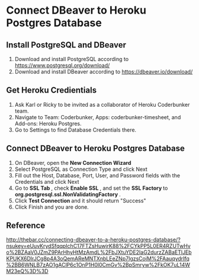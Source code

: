 # Connect DBeaver to Heroku Postgres Database

## Install PostgreSQL and DBeaver

1. Download and install PostgreSQL according to https://www.postgresql.org/download/
2. Download and install DBeaver according to https://dbeaver.io/download/

## Get Heroku Credientials

1. Ask Karl or Ricky to be invited as a collaborator of Heroku Coderbunker team.
2. Navigate to Team: Coderbunker, Apps: coderbunker-timesheet, and Add-ons: Heroku Postgres.
3. Go to Settings to find Database Credentials there.

## Connect DBeaver to Heroku Postgres Database

1. On DBeaver, open the <b> New Connection Wizard </b>
2. Select PostgreSQL as Connection Type and click Next
3. Fill out the Host, Database, Port, User, and Password fields with the Credentials and click Next
4. Go to <b> SSL Tab </b>, check <b> Enable SSL </b>, and set the <b> SSL Factory </b> to <b> org.postgresql.ssl.NonValidatingFactory </b>.
5. Click <b> Test Connection </b> and it should return "Success"
6. Click Finish and you are done.

## Reference

http://thebar.cc/connecting-dbeaver-to-a-heroku-postgres-database/?nsukey=eUuvKrydSfqqpIchC17FTZsHuwjrK88%2FCYkPP5L0ER4RZUTwHvo%2BZAaV0JZmZ9PArHhyHtMzAmdL%2FbJXtuYDE2IaG2durzZABaETlJEbKPUKX6DlrJCg8p4A3oQemAReMNTXnbLEeZNp7IgzsCojM%2FAauqydrIfq%2BB6WNLB7zAO1gAClP6c1OnP1H0l0CmGv%2BpSmryw%2FkOK7uL14WM23eQ%3D%3D
